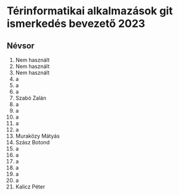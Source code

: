# Térinformatikai alkalmazások git ismerkedés bevezető 2023
## Névsor
1. Nem használt
2. Nem használt
3. Nem használt
4. a
5. a
6. a
7. Szabó Zalán
8. a
9. a
10. a
11. a
12. a
13. Muraközy Mátyás
14. Szász Botond
15. a
16. a
17. a
18. a
19. a
20. a
21. Kalicz Péter

